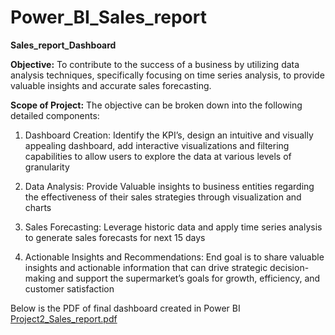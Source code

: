 # Power_BI_Sales_report

**Sales_report_Dashboard**

**Objective:** To contribute to the success of a business by utilizing data analysis techniques, specifically focusing on time series analysis, to provide valuable insights and accurate sales forecasting.

**Scope of Project:** The objective can be broken down into the following detailed components:

1) Dashboard Creation: Identify the KPI’s, design an intuitive and visually appealing dashboard, add interactive visualizations and filtering capabilities to allow users to explore the data at various levels of granularity
 
2) Data Analysis: Provide Valuable insights to business entities regarding the effectiveness of their sales strategies through visualization and charts

3) Sales Forecasting: Leverage historic data and apply time series analysis to generate sales forecasts for next 15 days

4) Actionable Insights and Recommendations: End goal is to share valuable insights and actionable information that can drive strategic decision-making and support the supermarket’s goals for growth, efficiency, and customer satisfaction

Below is the PDF of final dashboard created in Power BI [Project2_Sales_report.pdf](https://github.com/Kartik-Kahol/Power_BI_Sales_report/files/12698420/Project2_Sales_report.pdf)
